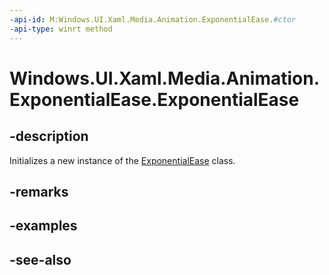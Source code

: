 ```yaml
---
-api-id: M:Windows.UI.Xaml.Media.Animation.ExponentialEase.#ctor
-api-type: winrt method
---
```


<!-- Method syntax
public ExponentialEase()
-->

# Windows.UI.Xaml.Media.Animation.ExponentialEase.ExponentialEase

## -description
Initializes a new instance of the [ExponentialEase](exponentialease.md) class.


## -remarks

## -examples

## -see-also
